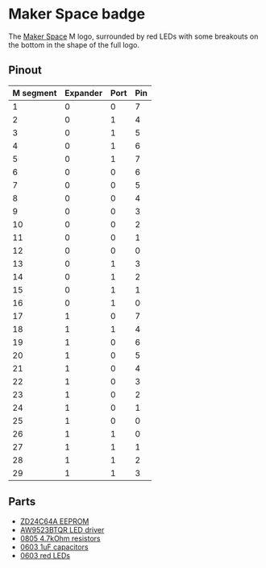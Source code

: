 # Maker Space badge

The [Maker Space](https://www.makerspace.org.uk/) M logo, surrounded by red LEDs with some breakouts on the bottom in the shape of the full logo.

## Pinout

|M segment|Expander|Port|Pin|
|---------|--------|----|---|
|        1|       0|   0|  7|
|        2|       0|   1|  4|
|        3|       0|   1|  5|
|        4|       0|   1|  6|
|        5|       0|   1|  7|
|        6|       0|   0|  6|
|        7|       0|   0|  5|
|        8|       0|   0|  4|
|        9|       0|   0|  3|
|       10|       0|   0|  2|
|       11|       0|   0|  1|
|       12|       0|   0|  0|
|       13|       0|   1|  3|
|       14|       0|   1|  2|
|       15|       0|   1|  1|
|       16|       0|   1|  0|
|       17|       1|   0|  7|
|       18|       1|   1|  4|
|       19|       1|   0|  6|
|       20|       1|   0|  5|
|       21|       1|   0|  4|
|       22|       1|   0|  3|
|       23|       1|   0|  2|
|       24|       1|   0|  1|
|       25|       1|   0|  0|
|       26|       1|   1|  0|
|       27|       1|   1|  1|
|       28|       1|   1|  2|
|       29|       1|   1|  3|

## Parts

- [ZD24C64A EEPROM](https://www.lcsc.com/product-detail/EEPROM_Zetta-ZD24C64A-XGMT_C2875852.html)
- [AW9523BTQR LED driver](https://www.lcsc.com/product-detail/I-O-Expanders_AWINIC-Shanghai-Awinic-Tech-AW9523BTQR_C148077.html)
- [0805 4.7kOhm resistors](https://www.lcsc.com/product-detail/Chip-Resistor-Surface-Mount_VO-SCR0805J4K7_C3017854.html)
- [0603 1uF capacitors](https://www.lcsc.com/product-detail/Multilayer-Ceramic-Capacitors-MLCC-SMD-SMT_Samsung-Electro-Mechanics-CL10A105KO8NNNC_C1592.html)
- [0603 red LEDs](https://www.lcsc.com/product-detail/Light-Emitting-Diodes-LED_XINGLIGHT-XL-1608SURC-06_C965799.html)
